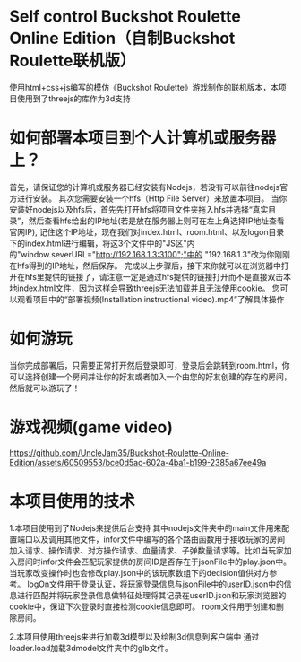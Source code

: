 # Self control Buckshot Roulette Online Edition（自制Buckshot Roulette联机版）
使用html+css+js编写的模仿《Buckshot Roulette》游戏制作的联机版本，本项目使用到了threejs的库作为3d支持
# 如何部署本项目到个人计算机或服务器上？
首先，请保证您的计算机或服务器已经安装有Nodejs，若没有可以前往nodejs官方进行安装。
其次您需要安装一个hfs（Http File Server）来放置本项目。
当你安装好nodejs以及hfs后，首先先打开hfs将项目文件夹拖入hfs并选择“真实目录”，然后查看hfs给出的IP地址(若是放在服务器上则可在左上角选择IP地址查看官网IP),
记住这个IP地址，现在我们对index.html、room.html、以及logon目录下的index.html进行编辑，将这3个文件中的"JS区"内的"window.severURL="http://192.168.1.3:3100";"中的
"192.168.1.3"改为你刚刚在hfs得到的IP地址，然后保存。
完成以上步骤后，接下来你就可以在浏览器中打开在hfs里提供的链接了，请注意一定是通过hfs提供的链接打开而不是直接双击本地index.html文件，因为这样会导致threejs无法加载并且无法使用cookie。
您可以观看项目中的“部署视频(Installation instructional video).mp4”了解具体操作
# 如何游玩
当你完成部署后，只需要正常打开然后登录即可，登录后会跳转到room.html，你可以选择创建一个房间并让你的好友或者加入一个由您的好友创建的存在的房间，然后就可以游玩了！
# 游戏视频(game video)


https://github.com/UncleJam35/Buckshot-Roulette-Online-Edition/assets/60509553/bce0d5ac-602a-4ba1-b199-2385a67ee49a


# 本项目使用的技术
1.本项目使用到了Nodejs来提供后台支持
其中nodejs文件夹中的main文件用来配置端口以及调用其他文件，infor文件中编写的各个路由函数用于接收玩家的房间加入请求、操作请求、对方操作请求、血量请求、子弹数量请求等。比如当玩家加入房间时infor文件会匹配玩家提供的房间ID是否存在于jsonFile中的play.json中。当玩家改变操作时也会修改play.json中的该玩家数组下的decision值供对方参考。
logOn文件用于登录认证，将玩家登录信息与jsonFile中的userID.json中的信息进行匹配并将玩家登录信息做特征处理将其记录在userID.json和玩家浏览器的cookie中，保证下次登录时直接检测cookie信息即可。
room文件用于创建和删除房间。

2.本项目使用threejs来进行加载3d模型以及绘制3d信息到客户端中
通过loader.load加载3dmodel文件夹中的glb文件。
